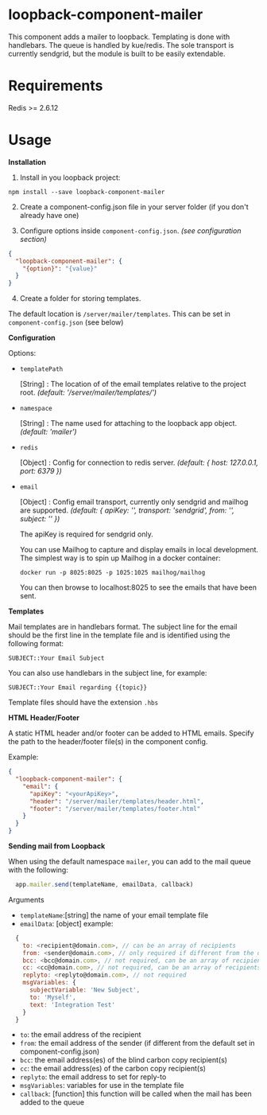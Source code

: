 # loopback-component-mailer

This component adds a mailer to loopback. Templating is done with handlebars. The queue is handled by kue/redis. The sole transport is currently sendgrid, but the module is built to be easily extendable.

# Requirements

Redis >= 2.6.12

# Usage

**Installation**

1. Install in you loopback project:

  `npm install --save loopback-component-mailer`

2. Create a component-config.json file in your server folder (if you don't already have one)

3. Configure options inside `component-config.json`. *(see configuration section)*

  ```json
  {
    "loopback-component-mailer": {
      "{option}": "{value}"
    }
  }
  ```

4. Create a folder for storing templates.

  The default location is `/server/mailer/templates`. This can be set in `component-config.json` (see below)

**Configuration**

Options:

- `templatePath`

  [String] : The location of of the email templates relative to the project root. *(default: '/server/mailer/templates/')*

- `namespace`

  [String] : The name used for attaching to the loopback app object. *(default: 'mailer')*

- `redis`

  [Object] : Config for connection to redis server. *(default: { host: 127.0.0.1, port: 6379 })*

- `email`

  [Object] : Config email transport, currently only sendgrid and mailhog are supported. *(default: {
    apiKey: '',
    transport: 'sendgrid',
    from: '',
    subject: '<no-subject>'
  })*

  The apiKey is required for sendgrid only.

  You can use Mailhog to capture and display emails in local development.  The simplest way is to spin up Mailhog
  in a docker container:

  `docker run -p 8025:8025 -p 1025:1025 mailhog/mailhog`

  You can then browse to localhost:8025 to see the emails that have been sent.

**Templates**

Mail templates are in handlebars format. The subject line for the email should be the first line in the template file and is identified using the following format:
```
SUBJECT::Your Email Subject
```
You can also use handlebars in the subject line, for example:
```
SUBJECT::Your Email regarding {{topic}}
```
Template files should have the extension `.hbs`

**HTML Header/Footer**

A static HTML header and/or footer can be added to HTML emails. Specify the path to the header/footer file(s) in the component config.

Example:
```json
{
  "loopback-component-mailer": {
    "email": {
      "apiKey": "<yourApiKey>",
      "header": "/server/mailer/templates/header.html",
      "footer": "/server/mailer/templates/footer.html"
    }
  }
}
```

**Sending mail from Loopback**

When using the default namespace `mailer`, you can add to the mail queue with the following:
```js
  app.mailer.send(templateName, emailData, callback)
```
Arguments
- `templateName`:[string] the name of your email template file
- `emailData`: [object] example:
```js
  {
    to: <recipient@domain.com>, // can be an array of recipients
    from: <sender@domain.com>, // only required if different from the default set in component-config.json
    bcc: <bcc@domain.com>, // not required, can be an array of recipients
    cc: <cc@domain.com>, // not required, can be an array of recipients
    replyto: <replyto@domain.com>, // not required
    msgVariables: {
      subjectVariable: 'New Subject',
      to: 'Myself',
      text: 'Integration Test'
    }
  }
```
  - `to`: the email address of the recipient
  - `from`: the email address of the sender (if different from the default set in component-config.json)
  - `bcc`: the email address(es) of the blind carbon copy recipient(s)
  - `cc`: the email address(es) of the carbon copy recipient(s)
  - `replyto`: the email address to set for reply-to
  - `msgVariables`: variables for use in the template file
  - `callback`: [function] this function will be called when the mail has been added to the queue


